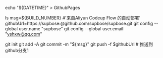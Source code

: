 echo "${DATETIME}" > GithubPages

ls
  msg=${BUILD_NUMBER} #'来自Aliyun Codeup Flow 的自动部署'
  githubUrl=https://supbose:@github.com/supbose/supbose.git
  git config --global user.name "supbose"
  git config --global user.email "yshxw@qq.com"

git init
git add -A
git commit -m "${msg}"
git push -f $githubUrl # 推送到github分支1